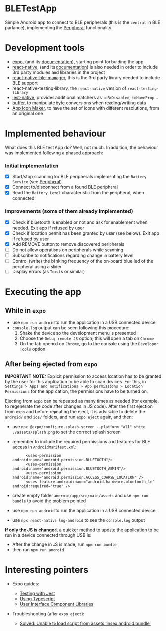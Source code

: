 # BLETestApp

Simple Android app to connect to BLE peripherals (this is the `central` in BLE parlance), implementing
the [Peripheral](../Peripheral/README.md) functionality.


# Development tools

* [expo](https://expo.io/), (and its [documentation](https://docs.expo.io/)), starting point for buiding the app
* [react-native](https://reactnative.dev/), (and its [documentation](https://reactnative.dev/docs/getting-started)) is also needed
in order to include 3rd party modules and libraries in the project
* [react-native-ble-manager](https://www.npmjs.com/package/react-native-ble-manager), this is the 3rd party library
needed to include BLE support
* [react-native-testing-library](https://github.com/callstack/react-native-testing-library), the `react-native` version of `react-testing-library`
* [jest-native](https://github.com/testing-library/jest-native), provides additional matchers as `toBeDisabled`, `toHaveProp`...
* [buffer](https://github.com/feross/buffer), to manipulate byte conversions when reading/writing data
* [App Icon Maker](https://appiconmaker.co/), to have the set of icons with different resolutions, from an original one 

# Implemented behaviour

What does this BLE test App do? Well, not much. In addition, the behaviour was implemented
following a phased approach:

### Initial implementation

* [x] Start/stop scanning for BLE peripherals implementing the `Battery Service` (see [Peripheral](../Peripheral/README.md))
* [x] Connect to/disconnect from a found BLE peripheral
* [x] Read the `Battery Level` characteristic from the peripheral, when connected

### Improvements (some of them already implemented)

* [x] Check if bluetooth is enabled or not and ask for enablement when needed. Exit app if refused by user
* [x] Check if location permit has been granted by user (see below). Exit app if refused by user
* [x] Add REMOVE button to remove discovered peripherals
* [ ] Do not allow operations on peripherals while scanning
* [ ] Subscribe to notifications regarding change in battery level
* [ ] Control (write) the blinking frequency of the on-board blue led of the peripheral using a slider
* [ ] Display errors (as `Toast`s or similar)

# Executing the app

## While in `expo`

* use `npm run android` to run the application in a USB connected device
* `console.log` output can be seen following this procedure:
    1. Shake the device so the development menu is presented
    2. Choose the `Debug remote JS` option; this will open a tab on `Chrome`
    3. On the tab opened on `Chrome`, go to the console using the `Developer Tools` option
    
## After being ejected from `expo` 

**IMPORTANT NOTE:** Explicit permission to access location has to be granted by the user for this application to be able
to scan devices. For this, in `Settings > Apps and notifications > App permissions > Location Permissions` for the application,
the permissions have to be turned on.

Ejecting from `expo` can be repeated as many times as needed (for example, to regenerate the code after changes in JS code).
After the first ejection from `expo` and before repeating the eject, it is advisable to delete the `android/` and
`ios/` folders, and run `expo eject` again, and then:

* use `npx @expo/configure-splash-screen --platform "all" white ./assets/splash.png` to set the correct splash screen
* remember to include the required permissions and features for BLE access in `AndroidManifest.xml`:
            
            <uses-permission android:name="android.permission.BLUETOOTH"/>
            <uses-permission android:name="android.permission.BLUETOOTH_ADMIN"/>
            <uses-permission android:name="android.permission.ACCESS_COARSE_LOCATION" />
            <uses-feature android:name="android.hardware.bluetooth_le" android:required="true" />

* create empty folder `android/app/src/main/assets` and use `npm run bundle` to avoid the problem pointed 
* use `npm run android` to run the application in a USB connected device
* use `npx react-native log-android` to see the `console.log` output

**If only the JS is changed**, a quicker method to update the application to be run in a device connected through USB is:

* After the change in JS is made, run `npm run bundle`
* then run `npm run android`


# Interesting pointers
 
* Expo guides:
  * [Testing with Jest](https://docs.expo.io/guides/testing-with-jest/)
  * [Using Typescript](https://docs.expo.io/guides/typescript/)
  * [User Interface Component Libraries](https://docs.expo.io/guides/userinterface/)
  
* Troubleshooting (after `expo eject`):
  * [Solved: Unable to load script from assets ‘index.android.bundle’](https://medium.com/@adityasingh_32512/solved-unable-to-load-script-from-assets-index-android-bundle-bdc5e3a3d5ff)
